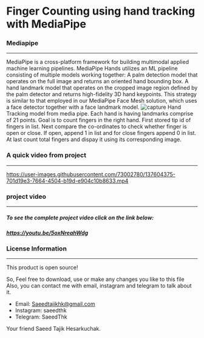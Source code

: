 # Finger Counting using hand tracking with MediaPipe 

### Mediapipe
---
MediaPipe is a cross-platform framework for building multimodal applied machine learning pipelines.
MediaPipe Hands utilizes an ML pipeline consisting of multiple models working together: A palm detection model that operates on the full image and returns an oriented hand bounding box. A hand landmark model that operates on the cropped image region defined by the palm detector and returns high-fidelity 3D hand keypoints. This strategy is similar to that employed in our MediaPipe Face Mesh solution, which uses a face detector together with a face landmark model.
![capture](https://s21.picofile.com/file/8442372750/21_landmark.png)
Hand Tracking model from media pipe. Each hand is having landmarks comprise of 21 points. Goal is to count fingers in the right hand. First stored tip id of fingers in list. Next compare the co-ordinates to check whether finger is open or close. If open, append 1 in list and for close fingers append 0 in list. At last count total fingers and dispay it using its corresponding image.

### A quick video from project
---
https://user-images.githubusercontent.com/73002780/137604375-701d19e3-7664-4504-b19d-e904c10b8633.mp4


### project video
---
##### To see the complete project video click on the link below:
***https://youtu.be/5oxNreahWdg***


### License Information
---
This product is open source!

So, Feel free to download, use or make any changes you like to this file
Also, you can contact me with email, instagram and telegram to talk about it.
+ Email: Saeedtajikhk@gmail.com
+ Instagram: saeedthk
+ Telegram: SaeedThk

Your friend Saeed Tajik Hesarkuchak.
